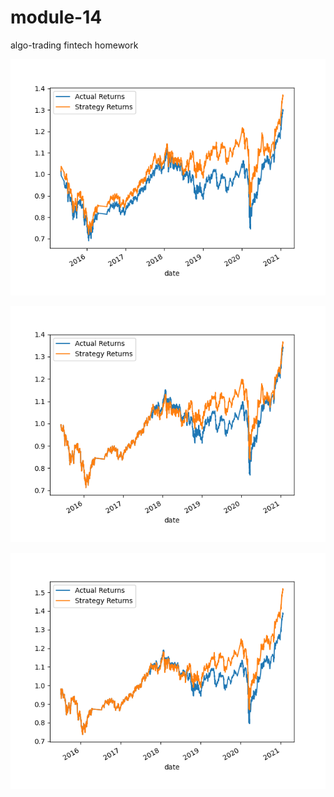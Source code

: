 # module-14
algo-trading fintech homework

![alt text](https://github.com/jtrieu2/module-14/blob/main/1month.png)

![alt text](https://github.com/jtrieu2/module-14/blob/main/2month.png)

![alt text](https://github.com/jtrieu2/module-14/blob/main/3month.png)
